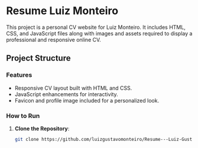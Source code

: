 # Resume Luiz Monteiro

This project is a personal CV website for Luiz Monteiro. It includes HTML, CSS, and JavaScript files along with images and assets required to display a professional and responsive online CV.

## Project Structure

### Features

- Responsive CV layout built with HTML and CSS.
- JavaScript enhancements for interactivity.
- Favicon and profile image included for a personalized look.

### How to Run

1. **Clone the Repository**:
   ```bash
   git clone https://github.com/luizgustavomonteiro/Resume---Luiz-Gustavo-Monteiro.git
   ```
